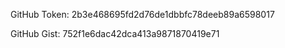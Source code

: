 
GitHub Token: 2b3e468695fd2d76de1dbbfc78deeb89a6598017


GitHub Gist: 752f1e6dac42dca413a9871870419e71
